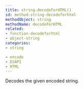 ```yaml
---
title: string.decodeForHTML()
id: method-string-decodeforhtml
methodObject: string
methodName: decodeForHTML
related:
- function-decodeforhtml
- object-string
categories:
- string

- encode
- ESAPI
- HTML
---
```


Decodes the given encoded string.